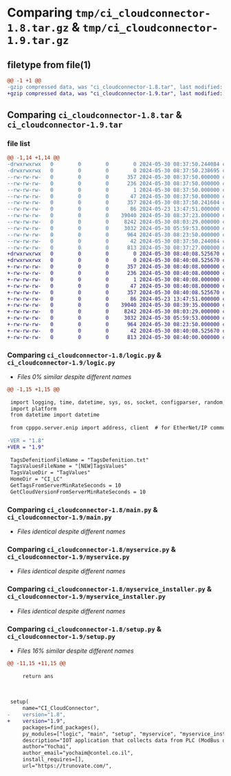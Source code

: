 # Comparing `tmp/ci_cloudconnector-1.8.tar.gz` & `tmp/ci_cloudconnector-1.9.tar.gz`

## filetype from file(1)

```diff
@@ -1 +1 @@
-gzip compressed data, was "ci_cloudconnector-1.8.tar", last modified: Thu May 30 08:37:50 2024, max compression
+gzip compressed data, was "ci_cloudconnector-1.9.tar", last modified: Thu May 30 08:40:08 2024, max compression
```

## Comparing `ci_cloudconnector-1.8.tar` & `ci_cloudconnector-1.9.tar`

### file list

```diff
@@ -1,14 +1,14 @@
-drwxrwxrwx   0        0        0        0 2024-05-30 08:37:50.244084 ci_cloudconnector-1.8/
-drwxrwxrwx   0        0        0        0 2024-05-30 08:37:50.238695 ci_cloudconnector-1.8/CI_CloudConnector.egg-info/
--rw-rw-rw-   0        0        0      357 2024-05-30 08:37:50.000000 ci_cloudconnector-1.8/CI_CloudConnector.egg-info/PKG-INFO
--rw-rw-rw-   0        0        0      236 2024-05-30 08:37:50.000000 ci_cloudconnector-1.8/CI_CloudConnector.egg-info/SOURCES.txt
--rw-rw-rw-   0        0        0        1 2024-05-30 08:37:50.000000 ci_cloudconnector-1.8/CI_CloudConnector.egg-info/dependency_links.txt
--rw-rw-rw-   0        0        0       47 2024-05-30 08:37:50.000000 ci_cloudconnector-1.8/CI_CloudConnector.egg-info/top_level.txt
--rw-rw-rw-   0        0        0      357 2024-05-30 08:37:50.241604 ci_cloudconnector-1.8/PKG-INFO
--rw-rw-rw-   0        0        0       86 2024-05-23 13:47:51.000000 ci_cloudconnector-1.8/README.txt
--rw-rw-rw-   0        0        0    39040 2024-05-30 08:37:23.000000 ci_cloudconnector-1.8/logic.py
--rw-rw-rw-   0        0        0     8242 2024-05-30 08:03:29.000000 ci_cloudconnector-1.8/main.py
--rw-rw-rw-   0        0        0     3032 2024-05-30 05:59:53.000000 ci_cloudconnector-1.8/myservice.py
--rw-rw-rw-   0        0        0      964 2024-05-30 08:23:50.000000 ci_cloudconnector-1.8/myservice_installer.py
--rw-rw-rw-   0        0        0       42 2024-05-30 08:37:50.244084 ci_cloudconnector-1.8/setup.cfg
--rw-rw-rw-   0        0        0      813 2024-05-30 08:37:27.000000 ci_cloudconnector-1.8/setup.py
+drwxrwxrwx   0        0        0        0 2024-05-30 08:40:08.525670 ci_cloudconnector-1.9/
+drwxrwxrwx   0        0        0        0 2024-05-30 08:40:08.525670 ci_cloudconnector-1.9/CI_CloudConnector.egg-info/
+-rw-rw-rw-   0        0        0      357 2024-05-30 08:40:08.000000 ci_cloudconnector-1.9/CI_CloudConnector.egg-info/PKG-INFO
+-rw-rw-rw-   0        0        0      236 2024-05-30 08:40:08.000000 ci_cloudconnector-1.9/CI_CloudConnector.egg-info/SOURCES.txt
+-rw-rw-rw-   0        0        0        1 2024-05-30 08:40:08.000000 ci_cloudconnector-1.9/CI_CloudConnector.egg-info/dependency_links.txt
+-rw-rw-rw-   0        0        0       47 2024-05-30 08:40:08.000000 ci_cloudconnector-1.9/CI_CloudConnector.egg-info/top_level.txt
+-rw-rw-rw-   0        0        0      357 2024-05-30 08:40:08.525670 ci_cloudconnector-1.9/PKG-INFO
+-rw-rw-rw-   0        0        0       86 2024-05-23 13:47:51.000000 ci_cloudconnector-1.9/README.txt
+-rw-rw-rw-   0        0        0    39040 2024-05-30 08:39:35.000000 ci_cloudconnector-1.9/logic.py
+-rw-rw-rw-   0        0        0     8242 2024-05-30 08:03:29.000000 ci_cloudconnector-1.9/main.py
+-rw-rw-rw-   0        0        0     3032 2024-05-30 05:59:53.000000 ci_cloudconnector-1.9/myservice.py
+-rw-rw-rw-   0        0        0      964 2024-05-30 08:23:50.000000 ci_cloudconnector-1.9/myservice_installer.py
+-rw-rw-rw-   0        0        0       42 2024-05-30 08:40:08.525670 ci_cloudconnector-1.9/setup.cfg
+-rw-rw-rw-   0        0        0      813 2024-05-30 08:40:00.000000 ci_cloudconnector-1.9/setup.py
```

### Comparing `ci_cloudconnector-1.8/logic.py` & `ci_cloudconnector-1.9/logic.py`

 * *Files 0% similar despite different names*

```diff
@@ -1,15 +1,15 @@
 
 import logging, time, datetime, sys, os, socket, configparser, random, tzlocal, glob, fnmatch
 import platform
 from datetime import datetime
 
 from cpppo.server.enip import address, client  # for EtherNet/IP communication
 
-VER = "1.8"
+VER = "1.9"
 
 TagsDefenitionFileName = "TagsDefenition.txt"
 TagsValuesFileName = "[NEW]TagsValues"
 TagsValueDir = "TagValues"
 HomeDir = "CI_LC"
 GetTagsFromServerMinRateSeconds = 10
 GetCloudVersionFromServerMinRateSeconds = 10
```

### Comparing `ci_cloudconnector-1.8/main.py` & `ci_cloudconnector-1.9/main.py`

 * *Files identical despite different names*

### Comparing `ci_cloudconnector-1.8/myservice.py` & `ci_cloudconnector-1.9/myservice.py`

 * *Files identical despite different names*

### Comparing `ci_cloudconnector-1.8/myservice_installer.py` & `ci_cloudconnector-1.9/myservice_installer.py`

 * *Files identical despite different names*

### Comparing `ci_cloudconnector-1.8/setup.py` & `ci_cloudconnector-1.9/setup.py`

 * *Files 16% similar despite different names*

```diff
@@ -11,15 +11,15 @@
 
     return ans
 
 
 
 setup(
     name="CI_CloudConnector",
-    version="1.8",
+    version="1.9",
     packages=find_packages(),
     py_modules=["logic", "main", "setup", "myservice", "myservice_installer"],
     description="IOT application that collects data from PLC (ModBus or AnB Ethernet/IP) and sends it to the cloud using HTTPS",
     author="Yochai",
     author_email="yochaim@contel.co.il",
     install_requires=[],
     url="https://trunovate.com/",
```

